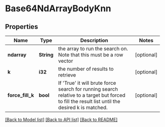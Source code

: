 # Base64NdArrayBodyKnn

## Properties

Name | Type | Description | Notes
------------ | ------------- | ------------- | -------------
**ndarray** | **String** | the array to run the search on. Note that this must be a row vector | [optional] 
**k** | **i32** | the number of results to retrieve | [optional] 
**force_fill_k** | **bool** | If 'True' it will brute force search for running search relative to a target but forced to fill the result list until the desired k is matched. | [optional] 

[[Back to Model list]](../README.md#documentation-for-models) [[Back to API list]](../README.md#documentation-for-api-endpoints) [[Back to README]](../README.md)



